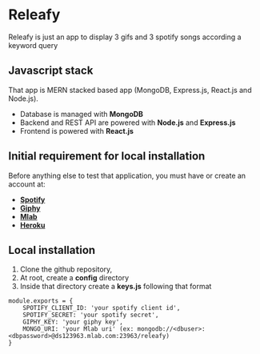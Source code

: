 # Releafy
Releafy is just an app to display 3 gifs and 3 spotify songs according a keyword query

## Javascript stack
That app is MERN stacked based app (MongoDB, Express.js, React.js and Node.js).

- Database is managed with **MongoDB**
- Backend and REST API are powered with **Node.js** and **Express.js**
- Frontend is powered with **React.js**

## Initial requirement for local installation
Before anything else to test that application, you must have or create an account at:
- **[Spotify](https://developer.spotify.com/)** 
- **[Giphy](https://developers.giphy.com/)**
- **[Mlab](https://https://mlab.com/home)**
- **[Heroku](https://www.heroku.com/)**

## Local installation
1. Clone the github repository,
2. At root, create a **config** directory 
3. Inside that directory create a **keys.js** following that format
```
module.exports = {
    SPOTIFY_CLIENT_ID: 'your spotify client id',    
    SPOTIFY_SECRET: 'your spotify secret',    
    GIPHY_KEY: 'your giphy key',    
    MONGO_URI: 'your Mlab uri' (ex: mongodb://<dbuser>:<dbpassword>@ds123963.mlab.com:23963/releafy)
}
```

